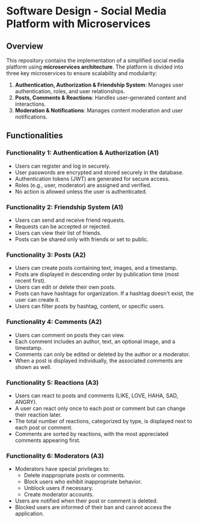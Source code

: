 # Software Design - Social Media Platform with Microservices

## Overview
This repository contains the implementation of a simplified social media platform using **microservices architecture**. The platform is divided into three key microservices to ensure scalability and modularity:

1. **Authentication, Authorization & Friendship System**: Manages user authentication, roles, and user relationships.
2. **Posts, Comments & Reactions**: Handles user-generated content and interactions.
3. **Moderation & Notifications**: Manages content moderation and user notifications.

## Functionalities

### Functionality 1: Authentication & Authorization (A1)
- Users can register and log in securely.
- User passwords are encrypted and stored securely in the database.
- Authentication tokens (JWT) are generated for secure access.
- Roles (e.g., user, moderator) are assigned and verified.
- No action is allowed unless the user is authenticated.

### Functionality 2: Friendship System (A1)
- Users can send and receive friend requests.
- Requests can be accepted or rejected.
- Users can view their list of friends.
- Posts can be shared only with friends or set to public.

### Functionality 3: Posts (A2)
- Users can create posts containing text, images, and a timestamp.
- Posts are displayed in descending order by publication time (most recent first).
- Users can edit or delete their own posts.
- Posts can have hashtags for organization. If a hashtag doesn't exist, the user can create it.
- Users can filter posts by hashtag, content, or specific users.

### Functionality 4: Comments (A2)
- Users can comment on posts they can view.
- Each comment includes an author, text, an optional image, and a timestamp.
- Comments can only be edited or deleted by the author or a moderator.
- When a post is displayed individually, the associated comments are shown as well.

### Functionality 5: Reactions (A3)
- Users can react to posts and comments (LIKE, LOVE, HAHA, SAD, ANGRY).
- A user can react only once to each post or comment but can change their reaction later.
- The total number of reactions, categorized by type, is displayed next to each post or comment.
- Comments are sorted by reactions, with the most appreciated comments appearing first.

### Functionality 6: Moderators (A3)
- Moderators have special privileges to:
  - Delete inappropriate posts or comments.
  - Block users who exhibit inappropriate behavior.
  - Unblock users if necessary.
  - Create moderator accounts.
- Users are notified when their post or comment is deleted.
- Blocked users are informed of their ban and cannot access the application.


